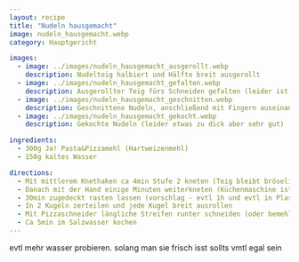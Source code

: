 ```yaml
---
layout: recipe
title: "Nudeln hausgemacht"
image: nudeln_hausgemacht.webp
category: Hauptgericht

images:
  - image: ../images/nudeln_hausgemacht_ausgerollt.webp
    description: Nudelteig halbiert und Hälfte breit ausgerollt
  - image: ../images/nudeln_hausgemacht_gefalten.webp
    description: Ausgerollter Teig fürs Schneiden gefalten (leider ist der Teig dadurch stark zusammengeklebt)
  - image: ../images/nudeln_hausgemacht_geschnitten.webp
    description: Geschnittene Nudeln, anschließend mit Fingern auseinandergefalten damit sie nicht nur Klumpen sind (daher besser nächstes Mal in ausgerollter Form zb mit Pizzaschneider schneiden)
  - image: ../images/nudeln_hausgemacht_gekocht.webp
    description: Gekochte Nudeln (leider etwas zu dick aber sehr gut)

ingredients:
  - 300g Ja! Pasta&Pizzamehl (Hartweizenmehl)
  - 150g kaltes Wasser

directions:
  - Mit mittlerem Knethaken ca 4min Stufe 2 kneten (Teig bleibt bröselig aber verklumpt etwas)
  - Danach mit der Hand einige Minuten weiterkneten (Küchenmaschine ist zu schwach für Teig) und eine runde Teigkugel formen
  - 30min zugedeckt rasten lassen (vorschlag - evtl 1h und evtl in Plastikfolie damit kein Wasser raus kann, evtl gleich in 2 Kugeln zerteilen)
  - In 2 Kugeln zerteilen und jede Kugel breit ausrollen
  - Mit Pizzaschneider längliche Streifen runter schneiden (oder bemehlen, 1x falten und schneiden. Letzter Versuch war 2x falten und mit Messer und die Streifen sind stark aneinander geklebt)
  - Ca 5min im Salzwasser kochen
---
```


evtl mehr wasser probieren. solang man sie frisch isst sollts vmtl egal sein